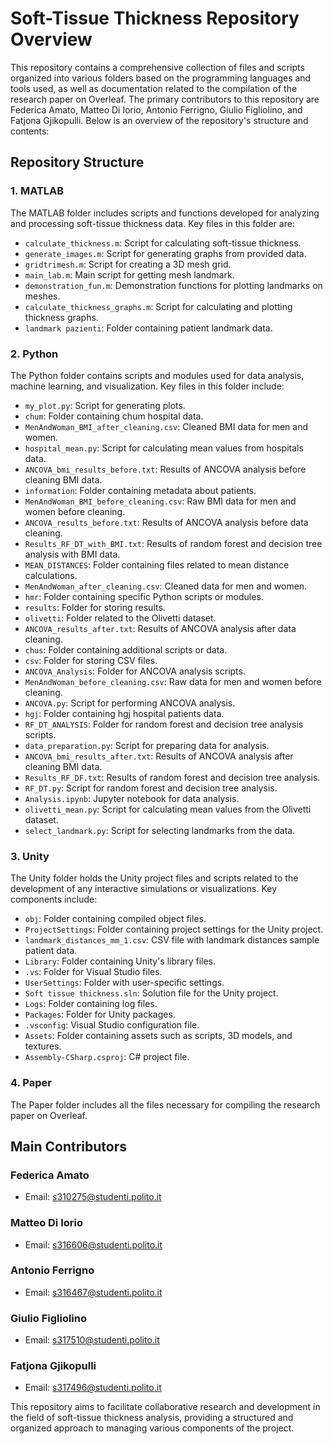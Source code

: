 # Soft-Tissue Thickness Repository Overview

This repository contains a comprehensive collection of files and scripts organized into various folders based on the programming languages and tools used, as well as documentation related to the compilation of the research paper on Overleaf. The primary contributors to this repository are Federica Amato, Matteo Di Iorio, Antonio Ferrigno, Giulio Figliolino, and Fatjona Gjikopulli. Below is an overview of the repository's structure and contents:

## Repository Structure

### 1. MATLAB
The MATLAB folder includes scripts and functions developed for analyzing and processing soft-tissue thickness data. Key files in this folder are:
- `calculate_thickness.m`: Script for calculating soft-tissue thickness.
- `generate_images.m`: Script for generating graphs from provided data.
- `gridtrimesh.m`: Script for creating a 3D mesh grid.
- `main_lab.m`: Main script for getting mesh landmark.
- `demonstration_fun.m`: Demonstration functions for plotting landmarks on meshes.
- `calculate_thickness_graphs.m`: Script for calculating and plotting thickness graphs.
- `landmark pazienti`: Folder containing patient landmark data.

### 2. Python
The Python folder contains scripts and modules used for data analysis, machine learning, and visualization. Key files in this folder include:
- `my_plot.py`: Script for generating plots.
- `chum`: Folder containing chum hospital data.
- `MenAndWoman_BMI_after_cleaning.csv`: Cleaned BMI data for men and women.
- `hospital_mean.py`: Script for calculating mean values from hospitals data.
- `ANCOVA_bmi_results_before.txt`: Results of ANCOVA analysis before cleaning BMI data.
- `information`: Folder containing metadata about patients.
- `MenAndWoman_BMI_before_cleaning.csv`: Raw BMI data for men and women before cleaning.
- `ANCOVA_results_before.txt`: Results of ANCOVA analysis before data cleaning.
- `Results_RF_DT_with_BMI.txt`: Results of random forest and decision tree analysis with BMI data.
- `MEAN_DISTANCES`: Folder containing files related to mean distance calculations.
- `MenAndWoman_after_cleaning.csv`: Cleaned data for men and women.
- `hmr`: Folder containing specific Python scripts or modules.
- `results`: Folder for storing results.
- `olivetti`: Folder related to the Olivetti dataset.
- `ANCOVA_results_after.txt`: Results of ANCOVA analysis after data cleaning.
- `chus`: Folder containing additional scripts or data.
- `csv`: Folder for storing CSV files.
- `ANCOVA_Analysis`: Folder for ANCOVA analysis scripts.
- `MenAndWoman_before_cleaning.csv`: Raw data for men and women before cleaning.
- `ANCOVA.py`: Script for performing ANCOVA analysis.
- `hgj`: Folder containing hgj hospital patients data.
- `RF_DT_ANALYSIS`: Folder for random forest and decision tree analysis scripts.
- `data_preparation.py`: Script for preparing data for analysis.
- `ANCOVA_bmi_results_after.txt`: Results of ANCOVA analysis after cleaning BMI data.
- `Results_RF_DF.txt`: Results of random forest and decision tree analysis.
- `RF_DT.py`: Script for random forest and decision tree analysis.
- `Analysis.ipynb`: Jupyter notebook for data analysis.
- `olivetti_mean.py`: Script for calculating mean values from the Olivetti dataset.
- `select_landmark.py`: Script for selecting landmarks from the data.

### 3. Unity
The Unity folder holds the Unity project files and scripts related to the development of any interactive simulations or visualizations. Key components include:
- `obj`: Folder containing compiled object files.
- `ProjectSettings`: Folder containing project settings for the Unity project.
- `landmark_distances_mm_1.csv`: CSV file with landmark distances sample patient data.
- `Library`: Folder containing Unity's library files.
- `.vs`: Folder for Visual Studio files.
- `UserSettings`: Folder with user-specific settings.
- `Soft tissue thickness.sln`: Solution file for the Unity project.
- `Logs`: Folder containing log files.
- `Packages`: Folder for Unity packages.
- `.vsconfig`: Visual Studio configuration file.
- `Assets`: Folder containing assets such as scripts, 3D models, and textures.
- `Assembly-CSharp.csproj`: C# project file.

### 4. Paper
The Paper folder includes all the files necessary for compiling the research paper on Overleaf.

## Main Contributors

### Federica Amato
- Email: [s310275@studenti.polito.it](mailto:s310275@studenti.polito.it)

### Matteo Di Iorio
- Email: [s316606@studenti.polito.it](mailto:s316606@studenti.polito.it)

### Antonio Ferrigno
- Email: [s316467@studenti.polito.it](mailto:s316467@studenti.polito.it)

### Giulio Figliolino
- Email: [s317510@studenti.polito.it](mailto:s317510@studenti.polito.it)

### Fatjona Gjikopulli
- Email: [s317496@studenti.polito.it](mailto:s317496@studenti.polito.it)

This repository aims to facilitate collaborative research and development in the field of soft-tissue thickness analysis, providing a structured and organized approach to managing various components of the project.
